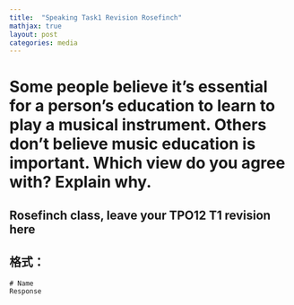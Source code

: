```yaml
---
title:  "Speaking Task1 Revision Rosefinch"
mathjax: true
layout: post
categories: media
---
```



# Some people believe it’s essential for a person’s education to learn to play a musical instrument. Others don’t believe music education is important. Which view do you agree with? Explain why.
## Rosefinch class, leave your TPO12 T1 revision here
## 格式：
```# Name``` <br>
```Response```